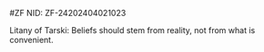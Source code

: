#ZF
NID: ZF-24202404021023

Litany of Tarski: Beliefs should stem from reality, not from what is convenient.
